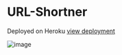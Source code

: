 # URL-Shortner

Deployed on Heroku 
[view deployment](https://iwr.herokuapp.com/)

![image](https://user-images.githubusercontent.com/40670894/91017514-f9e84900-e60b-11ea-82ef-14df12620e3f.png)
